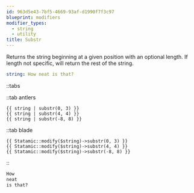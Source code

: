 ```yaml
---
id: 963d5e43-7bf5-4669-93af-d1990f7f3c97
blueprint: modifiers
modifier_types:
  - string
  - utility
title: Substr
---
```

Returns the string beginning at a given position with an optional length.
If length not specific, will return the rest of the string.

```yaml
string: How neat is that?
```

::tabs

::tab antlers
```antlers
{{ string | substr(0, 3) }}
{{ string | substr(4, 4) }}
{{ string | substr(-8, 8) }}

```
::tab blade
```blade
{{ Statamic::modify($string)->substr(0, 3) }}
{{ Statamic::modify($string)->substr(4, 4) }}
{{ Statamic::modify($string)->substr(-8, 8) }}
```
::

```html
How
neat
is that?
```
